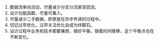 1. 数据流单向流动，尽量减少分支分流甚至回流。
2. 设计功能函数，尽量可重入。
3. 尽量减少二手数据，即使是在异步传递的过程中。
4. 切记过早优化，过早关注优化会成为绊脚石。
5. 设计过程中业务和技术都要兼顾，做好平衡，随着时间推移，这个平衡点也在不断变化。
